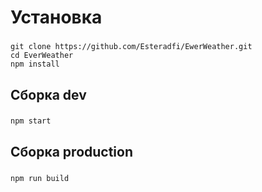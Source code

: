 # Установка

### 
    git clone https://github.com/Esteradfi/EwerWeather.git
    cd EverWeather
    npm install
    
## Сборка dev
### 
    npm start

## Сборка production 
### 
    npm run build